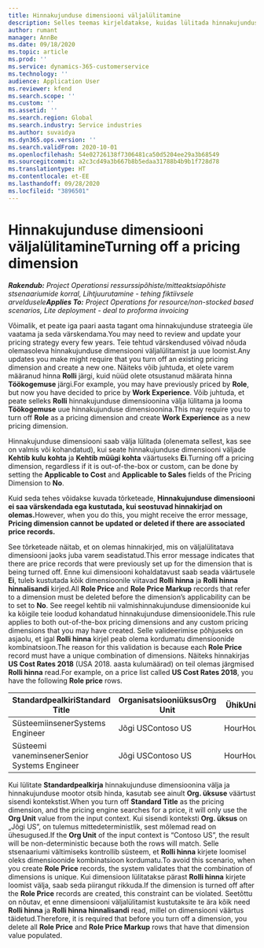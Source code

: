 ```yaml
---
title: Hinnakujunduse dimensiooni väljalülitamine
description: Selles teemas kirjeldatakse, kuidas lülitada hinnakujunduse dimensioone välja.
author: rumant
manager: AnnBe
ms.date: 09/18/2020
ms.topic: article
ms.prod: ''
ms.service: dynamics-365-customerservice
ms.technology: ''
audience: Application User
ms.reviewer: kfend
ms.search.scope: ''
ms.custom: ''
ms.assetid: ''
ms.search.region: Global
ms.search.industry: Service industries
ms.author: suvaidya
ms.dyn365.ops.version: ''
ms.search.validFrom: 2020-10-01
ms.openlocfilehash: 54e02726138f7306481ca50d5204ee29a3b68549
ms.sourcegitcommit: a2c3cd49a3b667b8b5edaa31788b4b9b1f728d78
ms.translationtype: HT
ms.contentlocale: et-EE
ms.lasthandoff: 09/28/2020
ms.locfileid: "3896501"
---
```

# <a name="turning-off-a-pricing-dimension"></a><span data-ttu-id="d0909-103">Hinnakujunduse dimensiooni väljalülitamine</span><span class="sxs-lookup"><span data-stu-id="d0909-103">Turning off a pricing dimension</span></span>

<span data-ttu-id="d0909-104">_**Rakendub:** Project Operationsi ressurssipõhiste/mitteaktsiapõhiste stsenaariumide korral,  Lihtjuurutamine - tehing fiktiivsele arveldusele_</span><span class="sxs-lookup"><span data-stu-id="d0909-104">_**Applies To:** Project Operations for resource/non-stocked based scenarios, Lite deployment - deal to proforma invoicing_</span></span>

<span data-ttu-id="d0909-105">Võimalik, et peate iga paari aasta tagant oma hinnakujunduse strateegia üle vaatama ja seda värskendama.</span><span class="sxs-lookup"><span data-stu-id="d0909-105">You may need to review and update your pricing strategy every few years.</span></span> <span data-ttu-id="d0909-106">Teie tehtud värskendused võivad nõuda olemasoleva hinnakujunduse dimensiooni väljalülitamist ja uue loomist.</span><span class="sxs-lookup"><span data-stu-id="d0909-106">Any updates you make might require that you turn off an existing pricing dimension and create a new one.</span></span> <span data-ttu-id="d0909-107">Näiteks võib juhtuda, et olete varem määranud hinna **Rolli** järgi, kuid nüüd olete otsustanud määrata hinna **Töökogemuse** järgi.</span><span class="sxs-lookup"><span data-stu-id="d0909-107">For example, you may have previously priced by **Role**, but now you have decided to price by **Work Experience**.</span></span> <span data-ttu-id="d0909-108">Võib juhtuda, et peate selleks **Rolli** hinnakujunduse dimensioonina välja lülitama ja looma **Töökogemuse** uue hinnakujunduse dimensioonina.</span><span class="sxs-lookup"><span data-stu-id="d0909-108">This may require you to turn off **Role** as a pricing dimension and create **Work Experience** as a new pricing dimension.</span></span> 

<span data-ttu-id="d0909-109">Hinnakujunduse dimensiooni saab välja lülitada (olenemata sellest, kas see on valmis või kohandatud), kui seate hinnakujunduse dimensiooni väljade **Kehtib kulu kohta** ja **Kehtib müügi kohta** väärtuseks **Ei**.</span><span class="sxs-lookup"><span data-stu-id="d0909-109">Turning off a pricing dimension, regardless if it is out-of-the-box or custom, can be done by setting the **Applicable to Cost** and **Applicable to Sales** fields of the Pricing Dimension to **No**.</span></span>

<span data-ttu-id="d0909-110">Kuid seda tehes võidakse kuvada tõrketeade, **Hinnakujunduse dimensiooni ei saa värskendada ega kustutada, kui seostuvad hinnakirjad on olemas.**</span><span class="sxs-lookup"><span data-stu-id="d0909-110">However, when you do this, you might receive the error message, **Pricing dimension cannot be updated or deleted if there are associated price records.**</span></span>

<span data-ttu-id="d0909-111">See tõrketeade näitab, et on olemas hinnakirjed, mis on väljalülitatava dimensiooni jaoks juba varem seadistatud.</span><span class="sxs-lookup"><span data-stu-id="d0909-111">This error message indicates that there are price records that were previously set up for the dimension that is being turned off.</span></span> <span data-ttu-id="d0909-112">Enne kui dimensiooni kohaldatavust saab seada väärtusele **Ei**, tuleb kustutada kõik dimensioonile viitavad **Rolli hinna** ja **Rolli hinna hinnalisandi** kirjed.</span><span class="sxs-lookup"><span data-stu-id="d0909-112">All **Role Price** and **Role Price Markup** records that refer to a dimension must be deleted before the dimension’s applicability can be to set to **No**.</span></span> <span data-ttu-id="d0909-113">See reegel kehtib nii valmishinnakujunduse dimensioonide kui ka kõigile teie loodud kohandatud hinnakujunduse dimensioonidele.</span><span class="sxs-lookup"><span data-stu-id="d0909-113">This rule applies to both out-of-the-box pricing dimensions and any custom pricing dimensions that you may have created.</span></span> <span data-ttu-id="d0909-114">Selle valideerimise põhjuseks on asjaolu, et igal **Rolli hinna** kirjel peab olema kordumatu dimensioonide kombinatsioon.</span><span class="sxs-lookup"><span data-stu-id="d0909-114">The reason for this validation is because each **Role Price** record must have a unique combination of dimensions.</span></span> <span data-ttu-id="d0909-115">Näiteks hinnakirjas **US Cost Rates 2018** (USA 2018. aasta kulumäärad) on teil olemas järgmised **Rolli hinna** read.</span><span class="sxs-lookup"><span data-stu-id="d0909-115">For example, on a price list called **US Cost Rates 2018**, you have the following **Role price** rows.</span></span> 

| <span data-ttu-id="d0909-116">Standardpealkiri</span><span class="sxs-lookup"><span data-stu-id="d0909-116">Standard Title</span></span>         | <span data-ttu-id="d0909-117">Organisatsiooniüksus</span><span class="sxs-lookup"><span data-stu-id="d0909-117">Org Unit</span></span>    |<span data-ttu-id="d0909-118">Ühik</span><span class="sxs-lookup"><span data-stu-id="d0909-118">Unit</span></span>   |<span data-ttu-id="d0909-119">Hind</span><span class="sxs-lookup"><span data-stu-id="d0909-119">Price</span></span>  |<span data-ttu-id="d0909-120">Valuuta</span><span class="sxs-lookup"><span data-stu-id="d0909-120">Currency</span></span>  |
| -----------------------|-------------|-------|-------|----------|
| <span data-ttu-id="d0909-121">Süsteemiinsener</span><span class="sxs-lookup"><span data-stu-id="d0909-121">Systems Engineer</span></span>|<span data-ttu-id="d0909-122">Jõgi US</span><span class="sxs-lookup"><span data-stu-id="d0909-122">Contoso US</span></span>|<span data-ttu-id="d0909-123">Hour</span><span class="sxs-lookup"><span data-stu-id="d0909-123">Hour</span></span>| <span data-ttu-id="d0909-124">100</span><span class="sxs-lookup"><span data-stu-id="d0909-124">100</span></span>|<span data-ttu-id="d0909-125">USD</span><span class="sxs-lookup"><span data-stu-id="d0909-125">USD</span></span>|
| <span data-ttu-id="d0909-126">Süsteemi vaneminsener</span><span class="sxs-lookup"><span data-stu-id="d0909-126">Senior Systems Engineer</span></span>|<span data-ttu-id="d0909-127">Jõgi US</span><span class="sxs-lookup"><span data-stu-id="d0909-127">Contoso US</span></span>|<span data-ttu-id="d0909-128">Hour</span><span class="sxs-lookup"><span data-stu-id="d0909-128">Hour</span></span>| <span data-ttu-id="d0909-129">150</span><span class="sxs-lookup"><span data-stu-id="d0909-129">150</span></span>| <span data-ttu-id="d0909-130">USD</span><span class="sxs-lookup"><span data-stu-id="d0909-130">USD</span></span>|


<span data-ttu-id="d0909-131">Kui lülitate **Standardpealkirja** hinnakujunduse dimensioonina välja ja hinnakujunduse mootor otsib hinda, kasutab see ainult **Org. üksuse** väärtust sisendi kontekstist.</span><span class="sxs-lookup"><span data-stu-id="d0909-131">When you turn off **Standard Title** as the pricing dimension, and the pricing engine searches for a price, it will only use the **Org Unit** value from the input context.</span></span> <span data-ttu-id="d0909-132">Kui sisendi konteksti **Org. üksus** on „Jõgi US”, on tulemus mittedeterministlik, sest mõlemad read on ühesugused.</span><span class="sxs-lookup"><span data-stu-id="d0909-132">If the **Org Unit** of the input context is “Contoso US”, the result will be non-deterministic because both the rows will match.</span></span> <span data-ttu-id="d0909-133">Selle stsenaariumi vältimiseks kontrollib süsteem, et **Rolli hinna** kirjete loomisel oleks dimensioonide kombinatsioon kordumatu.</span><span class="sxs-lookup"><span data-stu-id="d0909-133">To avoid this scenario, when you create **Role Price** records, the system validates that the combination of dimensions is unique.</span></span> <span data-ttu-id="d0909-134">Kui dimensioon lülitatakse pärast **Rolli hinna** kirjete loomist välja, saab seda piirangut rikkuda.</span><span class="sxs-lookup"><span data-stu-id="d0909-134">If the dimension is turned off after the **Role Price** records are created, this constraint can be violated.</span></span> <span data-ttu-id="d0909-135">Seetõttu on nõutav, et enne dimensiooni väljalülitamist kustutaksite te ära kõik need **Rolli hinna** ja **Rolli hinna hinnalisandi** read, millel on dimensiooni väärtus täidetud.</span><span class="sxs-lookup"><span data-stu-id="d0909-135">Therefore, it is required that before you turn off a dimension, you delete all **Role Price** and **Role Price Markup** rows that have that dimension value populated.</span></span>
